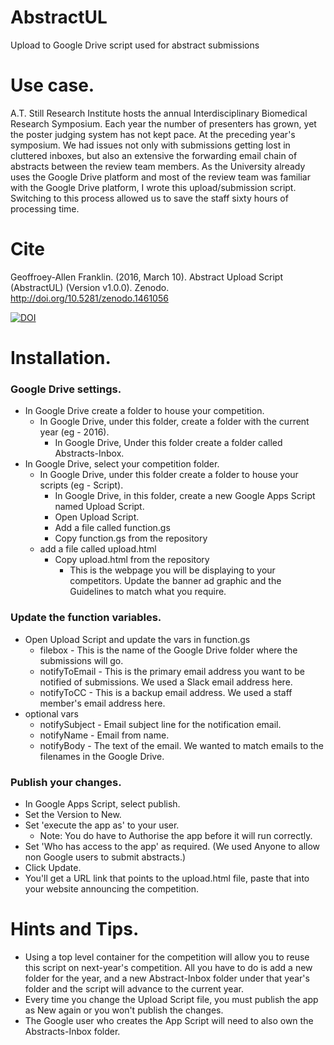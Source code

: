 # AbstractUL
Upload to Google Drive script used for abstract submissions

# Use case.
A.T. Still Research Institute hosts the annual Interdisciplinary Biomedical Research Symposium. Each year the number of presenters has grown, yet the poster judging system has not kept pace. At the preceding year's symposium. We had issues not only with submissions getting lost in cluttered inboxes, but also an extensive the forwarding email chain of abstracts between the review team members. As the University already uses the Google Drive platform and most of the review team was familiar with the Google Drive platform, I wrote this upload/submission script. Switching to this process allowed us to save the staff sixty hours of processing time.


# Cite
Geoffroey-Allen Franklin. (2016, March 10). Abstract Upload Script (AbstractUL) (Version v1.0.0). Zenodo. http://doi.org/10.5281/zenodo.1461056

[![DOI](https://zenodo.org/badge/DOI/10.5281/zenodo.1461056.svg)](https://doi.org/10.5281/zenodo.1461056)


# Installation.
### Google Drive settings.
- In Google Drive create a folder to house your competition. 
  - In Google Drive, under this folder, create a folder with the current year (eg - 2016).
    - In Google Drive, Under this folder create a folder called Abstracts-Inbox.
- In Google Drive, select your competition folder.
  - In Google Drive, under this folder create a folder to house your scripts (eg - Script).
    - In Google Drive, in this folder, create a new Google Apps Script named Upload Script.
    - Open Upload Script.
    - Add a file called function.gs 
    - Copy function.gs from the repository
  - add a file called upload.html
    - Copy upload.html from the repository
      - This is the webpage you will be displaying to your competitors. Update the banner ad graphic and the Guidelines to match what you require.

### Update the function variables.
- Open Upload Script and update the vars in function.gs
  - filebox - This is the name of the Google Drive folder where the submissions will go.
  - notifyToEmail - This is the primary email address you want to be notified of submissions. We used a Slack email address here.
  - notifyToCC - This is a backup email address. We used a staff member's email address here.
- optional vars
  - notifySubject - Email subject line for the notification email.
  - notifyName - Email from name.
  - notifyBody - The text of the email. We wanted to match emails to the filenames in the Google Drive.

### Publish your changes.
- In Google Apps Script, select publish. 
- Set the Version to New. 
- Set 'execute the app as' to your user.
  - Note: You do have to Authorise the app before it will run correctly.
- Set 'Who has access to the app' as required. (We used Anyone to allow non Google users to submit abstracts.)
- Click Update.
- You'll get a URL link that points to the upload.html file, paste that into your website announcing the competition.


# Hints and Tips.
- Using a top level container for the competition will allow you to reuse this script on next-year's competition. All you have to do is add a new folder for the year, and a new Abstract-Inbox folder under that year's folder and the script will advance to the current year.
- Every time you change the Upload Script file, you must publish the app as New again or you won't publish the changes.
- The Google user who creates the App Script will need to also own the Abstracts-Inbox folder.
